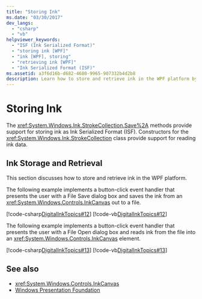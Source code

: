 ```yaml
---
title: "Storing Ink"
ms.date: "03/30/2017"
dev_langs: 
  - "csharp"
  - "vb"
helpviewer_keywords: 
  - "ISF (Ink Serialized Format)"
  - "storing ink [WPF]"
  - "ink [WPF], storing"
  - "retrieving ink [WPF]"
  - "Ink Serialized Format (ISF)"
ms.assetid: a3f6d16b-d682-4680-9965-907332b4d2b8
description: Learn how to store and retrieve ink in the WPF platform by implementing a button-click event handler that saves the ink from an InkCanvas.
---
```

# Storing Ink
The <xref:System.Windows.Ink.StrokeCollection.Save%2A> methods provide support for storing ink as Ink Serialized Format (ISF). Constructors for the <xref:System.Windows.Ink.StrokeCollection> class provide support for reading ink data.  
  
## Ink Storage and Retrieval  
 This section discusses how to store and retrieve ink in the WPF platform.  
  
 The following example implements a button-click event handler that presents the user with a File Save dialog box and saves the ink from an <xref:System.Windows.Controls.InkCanvas> out to a file.  
  
 [!code-csharp[DigitalInkTopics#12](~/samples/snippets/csharp/VS_Snippets_Wpf/DigitalInkTopics/CSharp/Window1.xaml.cs#12)]
 [!code-vb[DigitalInkTopics#12](~/samples/snippets/visualbasic/VS_Snippets_Wpf/DigitalInkTopics/VisualBasic/Window1.xaml.vb#12)]  
  
 The following example implements a button-click event handler that presents the user with a File Open dialog box and reads ink from the file into an <xref:System.Windows.Controls.InkCanvas> element.  
  
 [!code-csharp[DigitalInkTopics#13](~/samples/snippets/csharp/VS_Snippets_Wpf/DigitalInkTopics/CSharp/Window1.xaml.cs#13)]
 [!code-vb[DigitalInkTopics#13](~/samples/snippets/visualbasic/VS_Snippets_Wpf/DigitalInkTopics/VisualBasic/Window1.xaml.vb#13)]  
  
## See also

- <xref:System.Windows.Controls.InkCanvas>
- [Windows Presentation Foundation](../index.md)
